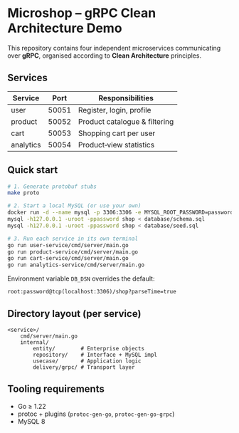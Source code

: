 # Microshop – gRPC Clean Architecture Demo

This repository contains four independent microservices communicating over **gRPC**,
organised according to **Clean Architecture** principles.

## Services

| Service | Port | Responsibilities |
|---------|------|------------------|
| user     | 50051 | Register, login, profile |
| product  | 50052 | Product catalogue & filtering |
| cart     | 50053 | Shopping cart per user |
| analytics| 50054 | Product‑view statistics |

## Quick start

```bash
# 1. Generate protobuf stubs
make proto

# 2. Start a local MySQL (or use your own)
docker run -d --name mysql -p 3306:3306 -e MYSQL_ROOT_PASSWORD=password -e MYSQL_DATABASE=shop mysql:8
mysql -h127.0.0.1 -uroot -ppassword shop < database/schema.sql
mysql -h127.0.0.1 -uroot -ppassword shop < database/seed.sql

# 3. Run each service in its own terminal
go run user-service/cmd/server/main.go
go run product-service/cmd/server/main.go
go run cart-service/cmd/server/main.go
go run analytics-service/cmd/server/main.go
```

Environment variable `DB_DSN` overrides the default:

```
root:password@tcp(localhost:3306)/shop?parseTime=true
```

## Directory layout (per service)

```
<service>/
    cmd/server/main.go
    internal/
        entity/        # Enterprise objects
        repository/    # Interface + MySQL impl
        usecase/       # Application logic
        delivery/grpc/ # Transport layer
```

## Tooling requirements

* Go ≥ 1.22
* protoc + plugins (`protoc-gen-go`, `protoc-gen-go-grpc`)
* MySQL 8
